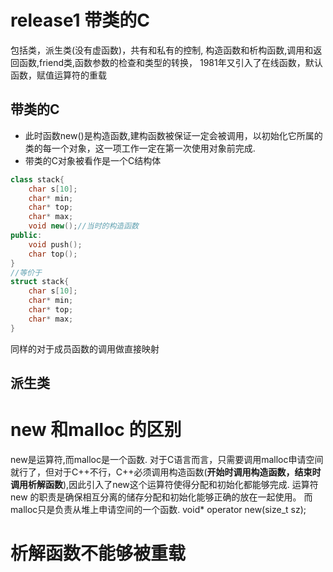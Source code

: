 # release1 带类的C

包括类，派生类(没有虚函数)，共有和私有的控制,
构造函数和析构函数,调用和返回函数,friend类,函数参数的检查和类型的转换，
1981年又引入了在线函数，默认函数，赋值运算符的重载

## 带类的C
- 此时函数new()是构造函数,建构函数被保证一定会被调用，以初始化它所属的类的每一个对象，这一项工作一定在第一次使用对象前完成.
- 带类的C对象被看作是一个C结构体
```c++
class stack{
    char s[10];
    char* min;
    char* top;
    char* max;
    void new();//当时的构造函数
public:
    void push();
    char top();
}
//等价于
struct stack{
    char s[10];
    char* min;
    char* top;
    char* max;
}
```
同样的对于成员函数的调用做直接映射

## 派生类

# new 和malloc 的区别
new是运算符,而malloc是一个函数.
对于C语言而言，只需要调用malloc申请空间就行了，但对于C++不行，C++必须调用构造函数(**开始时调用构造函数，结束时调用析解函数**),因此引入了new这个运算符使得分配和初始化都能够完成.
运算符 new 的职责是确保相互分离的储存分配和初始化能够正确的放在一起使用。
而malloc只是负责从堆上申请空间的一个函数.
 void* operator new(size_t sz);

 # 析解函数不能够被重载